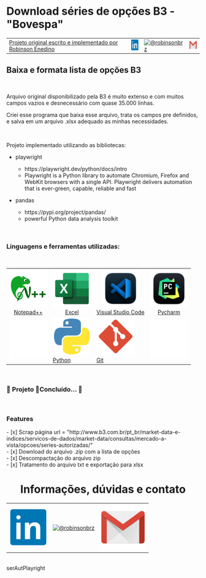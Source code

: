 <div width="720" >
  <h1 align="left">Download séries de opções B3 - "Bovespa"</h1>
  <div align="center">
    <table>
      </tr>
            <td>
                <a  href="https://www.linkedin.com/in/robinsonbrz/">
                Projeto original escrito e implementado por Robinson Enedino
            </td>
        <td>
            <a  href="https://www.linkedin.com/in/robinsonbrz/">
            <img src="https://raw.githubusercontent.com/robinsonbrz/robinsonbrz/main/static/img/linkedin.png" width="30" height="30">
        </td>
        <td>
            <a  href="https://www.linkedin.com/in/robinsonbrz/">
            <img  src="https://avatars.githubusercontent.com/u/18150643?s=96&amp;v=4" alt="@robinsonbrz" width="30" height="30">
        </td>
        <td>
            <a href="mailto:robinsonbrz@gmail.com">
            <img src="https://raw.githubusercontent.com/robinsonbrz/robinsonbrz/main/static/img/gmail.png" width="30" height="30" ></a>
        </td>
      </tr>
    </table>
  </div>

  <h2 align="left">Baixa e formata lista de opções B3</h2>
  <br>
<p>
    Arquivo original disponibilizado pela B3 é muito extenso e com muitos campos vazios e desnecessário com quase 35.000 linhas.
</p>
<p>
    Criei esse programa que baixa esse arquivo, trata os campos pre definidos, e salva em um arquivo .xlsx adequado as minhas necessidades. 
</p>


  <br>


<p>
    Projeto implementado utilizando as bibliotecas:
</p>

<ul>
    <li>
        playwright
    </li>
    <ul>
        <li>
                https://playwright.dev/python/docs/intro
        </li>
        <li>
                Playwright is a Python library to automate Chromium, Firefox and WebKit browsers with a single API. Playwright delivers automation that is ever-green, capable, reliable and fast
        </li>
     </ul>
</ul>
<ul>
    <li>
        pandas
    </li>
    <ul>
        <li>
               https://pypi.org/project/pandas/
        </li>
        <li>
               powerful Python data analysis toolkit
        </li>
     </ul>
</ul>





  <br>
  <h3 align="left">Linguagens e ferramentas utilizadas:</h3>
  <br>
  <div align="left">
    <table align="center">
        <tr align="center">
            <td >
                <a  href="https://www.linkedin.com/in/robinsonbrz/">
                <img src="https://raw.githubusercontent.com/robinsonbrz/robinsonbrz/main/static/img/Notepad++.png" width="100" height="100"/>
                <br> Notepad++
            </td>
            <td>
                <a  href="https://www.linkedin.com/in/robinsonbrz/">
                <img src="https://raw.githubusercontent.com/robinsonbrz/robinsonbrz/main/static/img/excel.png" width="100" height="100"/>
                <br> Excel
            </td>
            <td>
                <a  href="https://www.linkedin.com/in/robinsonbrz/">
                <img src="https://raw.githubusercontent.com/robinsonbrz/robinsonbrz/main/static/img/visual_studio_code.png" width="100" height="100"/>
                <br> Visual Studio Code
            </td>
            <td>
                <a  href="https://www.linkedin.com/in/robinsonbrz/">
                <img src="https://raw.githubusercontent.com/robinsonbrz/robinsonbrz/main/static/img/pycharm.png" width="100" height="100"/>
                <br> Pycharm
            </td>
       </tr>
            <td>
                <a  href="https://www.linkedin.com/in/robinsonbrz/">
                <img src="https://raw.githubusercontent.com/robinsonbrz/robinsonbrz/main/static/img/empty.png"  width="100" height="100"/>
                <br> 
            </td>
            <td>
                <a  href="https://www.linkedin.com/in/robinsonbrz/">
                <img src="https://raw.githubusercontent.com/robinsonbrz/robinsonbrz/main/static/img/python.png" width="100" height="100"/>
                <br> Python
            </td>
                        <td>
                <a  href="https://www.linkedin.com/in/robinsonbrz/">
                <img src="https://raw.githubusercontent.com/robinsonbrz/robinsonbrz/main/static/img/git.png" width="100" height="100"/>
                <br> Git
            </td>
            <td>
                <a  href="https://www.linkedin.com/in/robinsonbrz/">
                <img src="https://raw.githubusercontent.com/robinsonbrz/robinsonbrz/main/static/img/empty.png"  width="100" height="100"/>
                <br> 
            </td>
        <tr align="center">
        </tr>
    </table>
  </div>
  <br>
  <h3 align="left"> 
  🚧  Projeto 🚀Concluído...  🚧
  </h3>
  <br>
  <h3 align="left"> Features </h3>
  <div align="left">
    - [x] Scrap página url = "http://www.b3.com.br/pt_br/market-data-e-indices/servicos-de-dados/market-data/consultas/mercado-a-vista/opcoes/series-autorizadas/"<br>
    - [x] Download do arquivo .zip com a lista de opções<br>
    - [x] Descompactação do arquivo zip<br>
    - [x] Tratamento do arquivo txt e exportação para xlsx
  </div>
  <h1 align="center"> Informações, dúvidas e contato </h1> 
  <div align="center">
    <table>
        </tr>
            <td>
                <a  href="https://www.linkedin.com/in/robinsonbrz/">
                <img src="https://raw.githubusercontent.com/robinsonbrz/robinsonbrz/main/static/img/linkedin.png" width="100" height="100">
            </td>
            <td>
                <a  href="https://www.linkedin.com/in/robinsonbrz/">
                <img  src="https://avatars.githubusercontent.com/u/18150643?s=96&amp;v=4" alt="@robinsonbrz" width="30" height="30">
            </td>
            <td>
                <a href="mailto:robinsonbrz@gmail.com">
                <img src="https://raw.githubusercontent.com/robinsonbrz/robinsonbrz/main/static/img/gmail.png" width="120" height="120" ></a>
            </td>
        </tr>
    </table> 
  </div>
  <br>
  serAutPlayright
</div>

